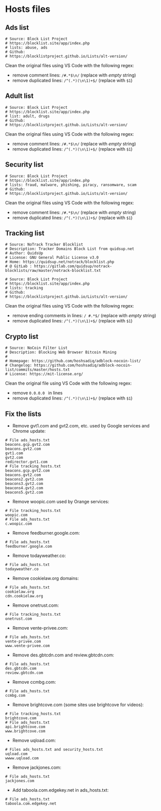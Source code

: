 # Hosts files

## Ads list

```
# Source: Block List Project
# https://blocklist.site/app/index.php
# lists: abuse, ads
# Github:
# https://blocklistproject.github.io/Lists/alt-version/

```

Clean the original files using VS Code with the following regex:
- remove comment lines: `/#.*$\n/` (replace with *empty* string)
- remove duplicated lines: `/^(.*)(\n\1)+$/` (replace with `$1`) 

## Adult list

```
# Source: Block List Project
# https://blocklist.site/app/index.php
# list: adult, drugs
# Github:
# https://blocklistproject.github.io/Lists/alt-version/

```

Clean the original files using VS Code with the following regex:
- remove comment lines: `/#.*$\n/` (replace with *empty* string)
- remove duplicated lines: `/^(.*)(\n\1)+$/` (replace with `$1`) 

## Security list

```
# Source: Block List Project
# https://blocklist.site/app/index.php
# lists: fraud, malware, phishing, piracy, ransomware, scam
# Github:
# https://blocklistproject.github.io/Lists/alt-version/

```

Clean the original files using VS Code with the following regex:
- remove comment lines: `/#.*$\n/` (replace with *empty* string)
- remove duplicated lines: `/^(.*)(\n\1)+$/` (replace with `$1`) 

## Tracking list

```
# Source: NoTrack Tracker Blocklist 
# Description: Tracker Domains Block List from quidsup.net
# Author: QuidsUp
# License: GNU General Public License v3.0
# Home: https://quidsup.net/notrack/blocklist.php
# @ GitLab : https://gitlab.com/quidsup/notrack-blocklists/raw/master/notrack-blocklist.txt

# Source: Block List Project
# https://blocklist.site/app/index.php
# lists: tracking
# Github:
# https://blocklistproject.github.io/Lists/alt-version/

```

Clean the original files using VS Code with the following regex:
- remove ending comments in lines: `/ #.*$/` (replace with *empty* string)
- remove duplicated lines: `/^(.*)(\n\1)+$/` (replace with `$1`) 

## Crypto list

```
# Source: NoCoin Filter List
# Description: Blocking Web Browser Bitcoin Mining
#
# Homepage: https://github.com/hoshsadiq/adblock-nocoin-list/
# Changelog: https://github.com/hoshsadiq/adblock-nocoin-list/commits/master/hosts.txt
# License: https://mit-license.org/

```

Clean the original file using VS Code with the following regex:
- remove `0.0.0.0 ` in lines
- remove duplicated lines: `/^(.*)(\n\1)+$/` (replace with `$1`) 


## Fix the lists

- Remove gvt1.com and gvt2.com, etc. used by Google services and Chrome update:

```
# File ads_hosts.txt
beacons.gcp.gvt2.com
beacons.gvt2.com
gvt1.com
gvt2.com
redirector.gvt1.com
# File tracking_hosts.txt
beacons.gcp.gvt2.com
beacons.gvt2.com
beacons2.gvt2.com
beacons3.gvt2.com
beacons4.gvt2.com
beacons5.gvt2.com
```

- Remove woopic.com used by Orange services:
```
# File tracking_hosts.txt
woopic.com
# File ads_hosts.txt
c.woopic.com
```

- Remove feedburner.google.com:
```
# File ads_hosts.txt
feedburner.google.com
```

- Remove todayweather.co:
```
# File ads_hosts.txt
todayweather.co
```

- Remove cookielaw.org domains:
```
# File ads_hosts.txt
cookielaw.org
cdn.cookielaw.org
```

- Remove onetrust.com:
```
# File tracking_hosts.txt
onetrust.com
```

- Remove vente-privee.com:
```
# File ads_hosts.txt
vente-privee.com
www.vente-privee.com
```

- Remove des.gbtcdn.com and review.gbtcdn.com:
```
# File ads_hosts.txt
des.gbtcdn.com
review.gbtcdn.com
```

- Remove ccmbg.com:
```
# File ads_hosts.txt
ccmbg.com
```

- Remove brightcove.com (some sites use brightcove for videos):
```
# File tracking_hosts.txt
brightcove.com
# File ads_hosts.txt
api.brightcove.com
www.brightcove.com
```

- Remove uqload.com:
```
# Files ads_hosts.txt and security_hosts.txt
uqload.com
wwww.uqload.com
```

- Remove jackjones.com:
```
# File ads_hosts.txt
jackjones.com
```

- Add taboola.com.edgekey.net in ads_hosts.txt:
```
# File ads_hosts.txt
taboola.com.edgekey.net
```
